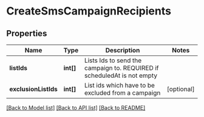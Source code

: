 # CreateSmsCampaignRecipients

## Properties
Name | Type | Description | Notes
------------ | ------------- | ------------- | -------------
**listIds** | **int[]** | Lists Ids to send the campaign to. REQUIRED if scheduledAt is not empty | 
**exclusionListIds** | **int[]** | List ids which have to be excluded from a campaign | [optional] 

[[Back to Model list]](../../README.md#documentation-for-models) [[Back to API list]](../../README.md#documentation-for-api-endpoints) [[Back to README]](../../README.md)


